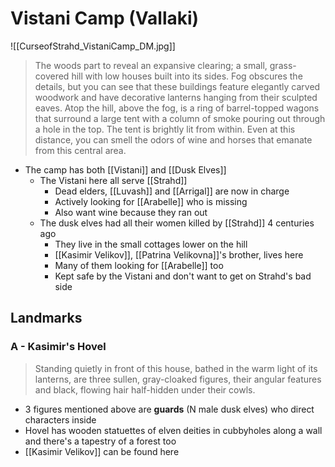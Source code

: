 # Vistani Camp (Vallaki)

![[CurseofStrahd_VistaniCamp_DM.jpg]]

> The woods part to reveal an expansive clearing; a small, grass-covered hill with low houses built into its sides. Fog obscures the details, but you can see that these buildings feature elegantly carved woodwork and have decorative lanterns hanging from their sculpted eaves. Atop the hill, above the fog, is a ring of barrel-topped wagons that surround a large tent with a column of smoke pouring out through a hole in the top. The tent is brightly lit from within. Even at this distance, you can smell the odors of wine and horses that emanate from this central area.

* The camp has both [[Vistani]] and [[Dusk Elves]]
  * The Vistani here all serve [[Strahd]]
    * Dead elders, [[Luvash]] and [[Arrigal]] are now in charge
    * Actively looking for [[Arabelle]] who is missing
    * Also want wine because they ran out
  * The dusk elves had all their women killed by [[Strahd]] 4 centuries ago
    * They live in the small cottages lower on the hill
    * [[Kasimir Velikov]], [[Patrina Velikovna]]'s brother, lives here
    * Many of them looking for [[Arabelle]] too
    * Kept safe by the Vistani and don't want to get on Strahd's bad side

## Landmarks
### A - Kasimir's Hovel
> Standing quietly in front of this house, bathed in the warm light of its lanterns, are three sullen, gray-cloaked figures, their angular features and black, flowing hair half-hidden under their cowls.

* 3 figures mentioned above are **guards** (N male dusk elves) who direct characters inside
* Hovel has wooden statuettes of elven deities in cubbyholes along a wall and there's a tapestry of a forest too
* [[Kasimir Velikov]] can be found here
